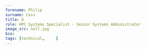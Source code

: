 ```yaml
---
forename: Philip
surname: Cass
title: D
role: HPC Systems Specialist - Senior Systems Administrator
image_src: null.jpg
bio: 
tags: [technical,     ] 
---
```

